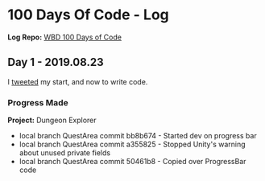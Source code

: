 # 100 Days Of Code - Log
**Log Repo:** [WBD 100 Days of Code](https://github.com/WeirdBeardDev/100-days-of-code)

## Day 1 - 2019.08.23
I [tweeted](https://twitter.com/weirdbearddev/status/1164876725521661957) my start, and now to write code.

### Progress Made
**Project:** Dungeon Explorer
* local branch QuestArea commit bb8b674 - Started dev on progress bar
* local branch QuestArea commit a355825 - Stopped Unity's warning about unused private fields
* local branch QuestArea commit 50461b8 - Copied over ProgressBar code
